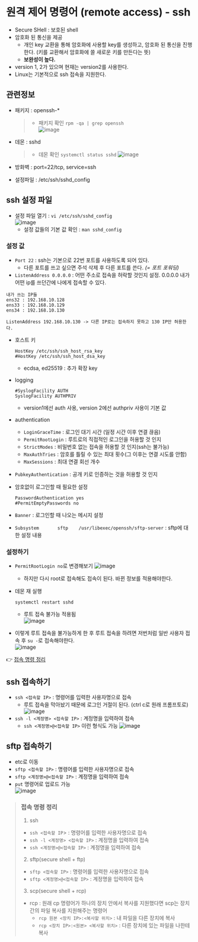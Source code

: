 # 원격 제어 명령어 (remote access) - ssh
* Secure SHell : 보호된 shell
* 암호화 된 통신을 제공
  * 개인 key 교환을 통해 암호화에 사용할 key를 생성하고, 암호화 된 통신을 진행한다. (키를 교환해서 암호화에 쓸 새로운 키를 만든다는 뜻)
  * **보완성이 높다.**
* version 1, 2가 있으며 현재는 version2를 사용한다.
* Linux는 기본적으로 ssh 접속을 지원한다. 
## 관련정보
* 패키지 : openssh-*  
  
  > * 패키지 확인 `rpm -qa | grep openssh`  
  >   ![image](https://user-images.githubusercontent.com/79209568/117772276-f9631180-b271-11eb-9784-dedb10f4f934.png)

* 데몬 : sshd  
  
  > * 데몬 확인 `systemctl status sshd`
  >   ![image](https://user-images.githubusercontent.com/79209568/117772622-53fc6d80-b272-11eb-8329-e5c630f80254.png)

* 방화벽 : port=22/tcp, service=ssh
* 설정파일 : /etc/ssh/sshd_config

## ssh 설정 파일
* 설정 파일 열기 : `vi /etc/ssh/sshd_config`  
  ![image](https://user-images.githubusercontent.com/79209568/117775090-1ea54f00-b275-11eb-9be1-2c939e3d3631.png)
  * 설정 값들의 기본 값 확인 : `man sshd_config`
### 설정 값
* `Port 22` : ssh는 기본으로 22번 포트를 사용하도록 되어 있다.
  * 다른 포트를 쓰고 싶으면 주석 삭제 후 다른 포트를 쓴다. *(= 포트 포워딩)*
* `ListenAddress 0.0.0.0` : 어떤 주소로 접속을 허락할 것인지 설정. 0.0.0.0 내가 어떤 ip를 쓰던간에 나에게 접속할 수 있다.
 ```
 내가 쓰는 IP들
 ens32 : 192.168.10.128
 ens33 : 192.168.10.129
 ens34 : 192.168.10.130

 ListenAddress 192.168.10.130 -> 다른 IP로는 접속하지 못하고 130 IP만 허용한다.
 ```
* 호스트 키
  ```
  HostKey /etc/ssh/ssh_host_rsa_key
  #HostKey /etc/ssh/ssh_host_dsa_key
  ```
  * ecdsa, ed25519 : 추가 확장 key

* logging
  ```
  #SyslogFacility AUTH
  SyslogFacility AUTHPRIV
  ```
  * version1에선 auth 사용, version 2에선 authpriv 사용이 기본 값

* authentication
  * `LoginGraceTime` : 로그인 대기 시간 (일정 시간 이후 연결 끊음)
  * `PermitRootLogin` : 루트로의 직접적인 로그인을 허용할 것 인지
  * `StrictModes` : 비밀번호 없는 접속을 허용할 것 인지(ssh는 불가능)
  * `MaxAuthTries` : 암호를 틀릴 수 있는 최대 횟수(그 이후는 연결 시도를 안함)
  * `MaxSessions` : 최대 연결 회선 개수
* `PubkeyAuthentication` : 공개 키로 인증하는 것을 허용할 것 인지
* 암호없이 로그인할 때 필요한 설정
  ```
  PasswordAuthentication yes
  #PermitEmptyPasswords no
  ```
* `Banner` : 로그인할 때 나오는 메시지 설정
* `Subsystem       sftp    /usr/libexec/openssh/sftp-server` : sftp에 대한 설정 내용

### 설정하기
* `PermitRootLogin no`로 변경해보기
  ![image](https://user-images.githubusercontent.com/79209568/117780027-316e5280-b27a-11eb-82a9-84b7ec869ab6.png)
  
  * 하지만 다시 root로 접속해도 접속이 된다. 바뀐 정보를 적용해야한다.
* 데몬 재 실행
  ```
  systemctl restart sshd
  ```
  * 루트 접속 불가능 적용됨  
  ![image](https://user-images.githubusercontent.com/79209568/117780709-d8eb8500-b27a-11eb-8d73-eaebb08020ba.png)
* 이렇게 루트 접속을 불가능하게 한 후 루트 접속을 하려면 저번처럼 일반 사용자 접속 후 `su -`로 접속해야한다.  
  ![image](https://user-images.githubusercontent.com/79209568/117780972-19e39980-b27b-11eb-9fc5-cc3ee120bcae.png)

👉 [접속 명령 정리](#접속-명령-정리)
## ssh 접속하기
* `ssh <접속할 IP>` : 명령어를 입력한 사용자명으로 접속
  * 루트 접속을 막아놨기 때문에 로그인 거절이 된다. (ctrl c로 원래 프롬프토로)
    ![image](https://user-images.githubusercontent.com/79209568/117781531-b6a63700-b27b-11eb-9fb9-260e70d991c5.png)
* `ssh -l <계정명> <접속할 IP>` : 계정명을 입력하여 접속
  * `ssh <계정명>@<접속할 IP>` 이런 형식도 가능
  ![image](https://user-images.githubusercontent.com/79209568/117782183-595eb580-b27c-11eb-808f-ce6fa11e061d.png)

## sftp 접속하기
* etc로 이동
* `sftp <접속할 IP>` : 명령어를 입력한 사용자명으로 접속
* `sftp <계정명>@<접속할 IP>` : 계정명을 입력하여 접속
* `put` 명령어로 업로드 가능  
  ![image](https://user-images.githubusercontent.com/79209568/117783047-2668f180-b27d-11eb-8fd3-4d816f37fda0.png)

> ### 접속 명령 정리
> 1. ssh
>   * `ssh <접속할 IP`> : 명령어를 입력한 사용자명으로 접속
>   * `ssh -l <계정명> <접속할 IP>` : 계정명을 입력하여 접속
>   * `ssh <계정명>@<접속할 IP>` : 계정명을 입력하여 접속
> 2. sftp(secure shell + ftp)
>   * `sftp <접속할 IP>` : 명령어를 입력한 사용자명으로 접속
>   * `sftp <계정명>@<접속할 IP>` : 계정명을 입력하여 접속
> 3. scp(secure shell + rcp) 
>   * rcp : 원래 cp 명령어가 하나의 장치 안에서 복사를 지원했다면 scp는 장치 간의 파일 복사를 지원해주는 명령어  
>     * `rcp 원본 <장치 IP>:<복사할 위치>` : 내 파일을 다른 장치에 복사
>     * `rcp <장치 IP>:<원본> <복사할 위치>` : 다른 장치에 있는 파일을 나한테 복사
